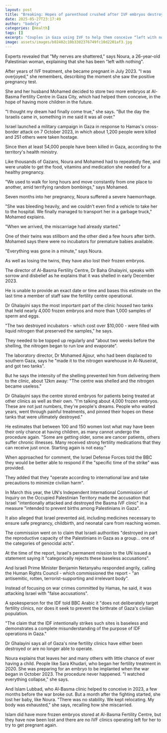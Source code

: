 ```yaml
---
layout: post
title: "Breaking: Hopes of parenthood crushed after IVF embryos destroyed in Israel's Gaza offensive"
date: 2025-05-27T23:17:49
author: "badely"
categories: [Health]
tags: []
excerpt: "Couples in Gaza using IVF to help them conceive “left with nothing” after 4,000 embryos at an IVF clinic were destroyed."
image: assets/images/b02402c10b3302376749fc10d2201af3.jpg
---
```


Experts revealed that "My nerves are shattered," says Noura, a 26-year-old Palestinian woman, explaining that she has been "left with nothing".

After years of IVF treatment, she became pregnant in July 2023. "I was overjoyed," she remembers, describing the moment she saw the positive pregnancy test.

She and her husband Mohamed decided to store two more embryos at Al-Basma Fertility Centre in Gaza City, which had helped them conceive, in the hope of having more children in the future.

"I thought my dream had finally come true," she says. "But the day the Israelis came in, something in me said it was all over."

Israel launched a military campaign in Gaza in response to Hamas's cross-border attack on 7 October 2023, in which about 1,200 people were killed and 251 others were taken hostage.

Since then at least 54,000 people have been killed in Gaza, according to the territory's health ministry.

Like thousands of Gazans, Noura and Mohamed had to repeatedly flee, and were unable to get the food, vitamins and medication she needed for a healthy pregnancy.

"We used to walk for long hours and move constantly from one place to another, amid terrifying random bombings," says Mohamed.

Seven months into her pregnancy, Noura suffered a severe haemorrhage.

"She was bleeding heavily, and we couldn't even find a vehicle to take her to the hospital. We finally managed to transport her in a garbage truck," Mohamed explains.

"When we arrived, the miscarriage had already started."

One of their twins was stillborn and the other died a few hours after birth. Mohamed says there were no incubators for premature babies available.

"Everything was gone in a minute," says Noura.

As well as losing the twins, they have also lost their frozen embryos.

The director of Al-Basma Fertility Centre, Dr Baha Ghalayini, speaks with sorrow and disbelief as he explains that it was shelled in early December 2023.

He is unable to provide an exact date or time and bases this estimate on the last time a member of staff saw the fertility centre operational.

Dr Ghalayini says the most important part of the clinic housed two tanks that held nearly 4,000 frozen embryos and more than 1,000 samples of sperm and eggs.

"The two destroyed incubators - which cost over $10,000 - were filled with liquid nitrogen that preserved the samples," he says.

They needed to be topped up regularly and "about two weeks before the shelling, the nitrogen began to run low and evaporate".

The laboratory director, Dr Mohamed Ajjour, who had been displaced to southern Gaza, says he "made it to the nitrogen warehouse in Al-Nuseirat, and got two tanks".

But he says the intensity of the shelling prevented him from delivering them to the clinic, about 12km away: "The centre was shelled and the nitrogen became useless."

Dr Ghalayini says the centre stored embryos for patients being treated at other clinics as well as their own. "I'm talking about 4,000 frozen embryos. These are not just numbers, they're people's dreams. People who waited years, went through painful treatments, and pinned their hopes on these tanks that were ultimately destroyed."

He estimates that between 100 and 150 women lost what may have been their only chance at having children, as many cannot undergo the procedure again. "Some are getting older, some are cancer patients, others suffer chronic illnesses. Many received strong fertility medications that they can receive just once. Starting again is not easy."

When approached for comment, the Israel Defense Forces told the BBC they would be better able to respond if the "specific time of the strike" was provided.

They added that they "operate according to international law and take precautions to minimize civilian harm".

In March this year, the UN's Independent International Commission of Inquiry on the Occupied Palestinian Territory made the accusation that Israel "intentionally attacked and destroyed the Basma IVF clinic" in a measure "intended to prevent births among Palestinians in Gaza".

It also alleged that Israel prevented aid, including medicines necessary to ensure safe pregnancy, childbirth, and neonatal care from reaching women.

The commission went on to claim that Israeli authorities "destroyed in part the reproductive capacity of the Palestinians in Gaza as a group… one of the categories of genocidal acts".

At the time of the report, Israel's permanent mission to the UN issued a statement saying it "categorically rejects these baseless accusations".

And Israeli Prime Minister Benjamin Netanyahu responded angrily, calling the Human Rights Council - which commissioned the report - "an antisemitic, rotten, terrorist-supporting and irrelevant body".

Instead of focusing on war crimes committed by Hamas, he said, it was attacking Israel with "false accusations".

A spokesperson for the IDF told BBC Arabic it "does not deliberately target fertility clinics, nor does it seek to prevent the birthrate of Gaza's civilian population.

"The claim that the IDF intentionally strikes such sites is baseless and demonstrates a complete misunderstanding of the purpose of IDF operations in Gaza."

Dr Ghalayini says all of Gaza's nine fertility clinics have either been destroyed or are no longer able to operate.

Noura explains that leaves her and many others with little chance of ever having a child. People like Sara Khudari, who began her fertility treatment in 2020. She was preparing for an embryo to be implanted when the war began in October 2023. The procedure never happened. "I watched everything collapse," she says.

And Islam Lubbad, who Al-Basma clinic helped to conceive in 2023, a few months before the war broke out. But a month after the fighting started, she lost her baby, like Noura. "There was no stability. We kept relocating. My body was exhausted," she says, recalling how she miscarried.

Islam did have more frozen embryos stored at Al-Basma Fertility Centre, but they have now been lost and there are no IVF clinics operating left for her to try to get pregnant again.

